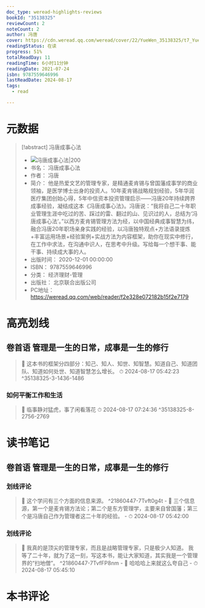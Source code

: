 ```yaml
---
doc_type: weread-highlights-reviews
bookId: "35138325"
reviewCount: 2
noteCount: 2
author: 冯唐
cover: https://cdn.weread.qq.com/weread/cover/22/YueWen_35138325/t7_YueWen_35138325.jpg
readingStatus: 在读
progress: 51%
totalReadDay: 11
readingTime: 6小时11分钟
readingDate: 2021-07-24
isbn: 9787559646996
lastReadDate: 2024-08-17
tags:
  - read

---
```

# 元数据
> [!abstract] 冯唐成事心法
> - ![ 冯唐成事心法|200](https://cdn.weread.qq.com/weread/cover/22/YueWen_35138325/t7_YueWen_35138325.jpg)
> - 书名： 冯唐成事心法
> - 作者： 冯唐
> - 简介： 他是热爱文艺的管理专家，是精通麦肯锡与曾国藩成事学的商业领袖，是医学博士出身的投资人。10年麦肯锡战略规划经验，5年华润医疗集团创始心得，5年中信资本投资管理启示——冯唐20年持续跨界成事经验，凝结成这本《冯唐成事心法》。冯唐说：“我将自己二十年职业管理生涯中吃过的苦、踩过的雷、翻过的山、见识过的人，总结为‘冯唐成事心法’。”以西方麦肯锡管理方法为经，以中国经典成事智慧为纬，融合冯唐20年职场亲身实践的经验，以冯唐独特观点+方法语录提炼+丰富运用场景+经验案例+实战方法为内容框架，助你在现实中修行，在工作中求法，在沟通中识人，在思考中升级。写给每一个想干事、能干事、持续成大事的人。
> - 出版时间： 2020-12-01 00:00:00
> - ISBN： 9787559646996
> - 分类： 经济理财-管理
> - 出版社： 北京联合出版公司
> - PC地址：https://weread.qq.com/web/reader/f2e328e072182b15f2e7179

# 高亮划线

## 卷首语 管理是一生的日常，成事是一生的修行

> 📌 这本书的框架分四部分：知己、知人、知世、知智慧。知道自己、知道团队、知道如何处世、知道智慧怎么增长。 
> ⏱ 2024-08-17 05:42:23 ^35138325-3-1436-1486

### 如何平衡工作和生活

> 📌 临事静对猛虎，事了闲看落花 
> ⏱ 2024-08-17 07:24:36 ^35138325-8-2756-2769

# 读书笔记

## 卷首语 管理是一生的日常，成事是一生的修行

### 划线评论
> 📌 这个学问有三个方面的信息来源。  ^21860447-7Tvft0g4t
    - 💭 三个信息源，第一个是麦肯锡方法论；第二个是东方管理学，主要来自曾国藩；第三个是冯唐自己作为管理者这二十年的经验。
    - ⏱ 2024-08-17 05:42:00

### 划线评论
> 📌 我真的是顶尖的管理专家，而且是战略管理专家，只是极少人知道。
我等了二十年，就为了这一刻，写这本书，能让大家知道，其实我是一个管理界的“扫地僧”。  ^21860447-7TvfFP8nm
    - 💭 哈哈哈上来就这么夸自己
    - ⏱ 2024-08-17 05:45:10
   
# 本书评论

